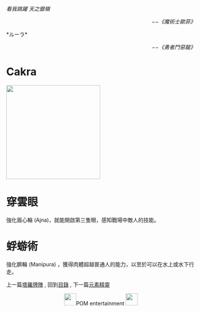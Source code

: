 *看我跳躍 天之銀嶺*  
<p align="right"><i>−−《魔術士歐菲》</i></p>
*ルーラ*  
<p align="right"><i>−−《勇者鬥惡龍》</i></p>

# Cakra
 <img src="https://github.com/PartiallyOrderedMagic/PartiallyOrderedMagic.github.io/raw/master/Setting/Ch2/Cakra/Cakra.svg" Width="250" />

# 穿雲眼
強化眉心輪 (Ajna)，就能開啟第三隻眼，感知戰場中敵人的技能。

# 蜉蝣術
強化臍輪 (Manipura) ，獲得肉體超越普通人的能力，以至於可以在水上或水下行走。

上一篇[塔羅牌陣](https://partiallyorderedmagic.github.io/Setting/Ch2/Tarot) ,
回到[目錄](https://partiallyorderedmagic.github.io/#ch-2-documentation) ,
下一篇[元素精靈](https://partiallyorderedmagic.github.io/Setting/Ch2/Elementals)


<p align="center"><img src="https://github.com/PartiallyOrderedMagic/PartiallyOrderedMagic.github.io/raw/master/Icon/Design/4Element.svg" Height="32" />POM entertainment <img src="https://github.com/PartiallyOrderedMagic/PartiallyOrderedMagic.github.io/raw/master/Icon/Transparent/POM.png" Height="32" /></p>
